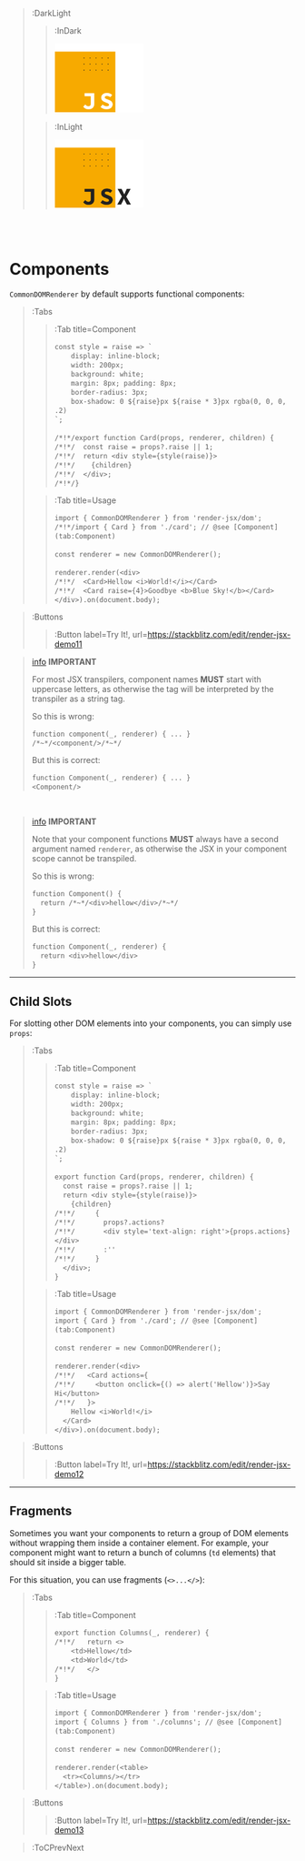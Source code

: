 > :DarkLight
> > :InDark
> >
> > <img src="/docs/assets/render-jsx-logo-dark.svg" width="156px"/>
>
> > :InLight
> >
> > <img src="/docs/assets/render-jsx-logo.svg" width="156px"/>

<br><br>

# Components

`CommonDOMRenderer` by default supports functional components:

> :Tabs
> > :Tab title=Component
> > ```tsx | card.tsx
> > const style = raise => `
> >     display: inline-block;
> >     width: 200px;
> >     background: white;
> >     margin: 8px; padding: 8px;
> >     border-radius: 3px;
> >     box-shadow: 0 ${raise}px ${raise * 3}px rgba(0, 0, 0, .2)
> > `;
> > 
> > /*!*/export function Card(props, renderer, children) {
> > /*!*/  const raise = props?.raise || 1;
> > /*!*/  return <div style={style(raise)}>
> > /*!*/    {children}
> > /*!*/  </div>;
> > /*!*/}
> > ```
>
> > :Tab title=Usage
> > ```tsx | index.tsx
> > import { CommonDOMRenderer } from 'render-jsx/dom';
> > /*!*/import { Card } from './card'; // @see [Component](tab:Component)
> > 
> > const renderer = new CommonDOMRenderer();
> > 
> > renderer.render(<div>
> > /*!*/  <Card>Hellow <i>World!</i></Card>
> > /*!*/  <Card raise={4}>Goodbye <b>Blue Sky!</b></Card>
> > </div>).on(document.body);
> > ```

> :Buttons
> > :Button label=Try It!, url=https://stackblitz.com/edit/render-jsx-demo11

> [info](:Icon (align=-6px)) **IMPORTANT**
>
> For most JSX transpilers, component names **MUST** start with uppercase letters,
> as otherwise the tag will be interpreted by the transpiler as a string tag.
>
> So this is wrong:
> ```tsx | --no-wmbar
> function component(_, renderer) { ... }
> /*~*/<component/>/*~*/
> ```
> But this is correct:
> ```tsx | --no-wmbar
> function Component(_, renderer) { ... }
> <Component/>
> ```

<br>

> [info](:Icon (align=-6px)) **IMPORTANT**
>
> Note that your component functions **MUST** always have a second argument
> named `renderer`, as otherwise the JSX in your component scope cannot be transpiled.
>
> So this is wrong:
> ```tsx
> function Component() {
>   return /*~*/<div>hellow</div>/*~*/
> }
> ```
> But this is correct:
> ```tsx
> function Component(_, renderer) {
>   return <div>hellow</div>
> }
> ```

---

## Child Slots

For slotting other DOM elements into your components, you can
simply use `props`:

> :Tabs
> > :Tab title=Component
> > ```tsx | card.tsx
> > const style = raise => `
> >     display: inline-block;
> >     width: 200px;
> >     background: white;
> >     margin: 8px; padding: 8px;
> >     border-radius: 3px;
> >     box-shadow: 0 ${raise}px ${raise * 3}px rgba(0, 0, 0, .2)
> > `;
> > 
> > export function Card(props, renderer, children) {
> >   const raise = props?.raise || 1;
> >   return <div style={style(raise)}>
> >     {children}
> >/*!*/     {
> >/*!*/       props?.actions?
> >/*!*/       <div style='text-align: right'>{props.actions}</div>
> >/*!*/       :''
> >/*!*/     }
> >   </div>;
> > }
> > ```
>
> > :Tab title=Usage
> > ```tsx | index.tsx
> > import { CommonDOMRenderer } from 'render-jsx/dom';
> > import { Card } from './card'; // @see [Component](tab:Component)
> > 
> > const renderer = new CommonDOMRenderer();
> > 
> > renderer.render(<div>
> >/*!*/   <Card actions={
> >/*!*/     <button onclick={() => alert('Hellow')}>Say Hi</button>
> >/*!*/   }>
> >     Hellow <i>World!</i>
> >   </Card>
> > </div>).on(document.body);
> > ```

> :Buttons
> > :Button label=Try It!, url=https://stackblitz.com/edit/render-jsx-demo12

---

## Fragments

Sometimes you want your components to return a group of DOM elements
without wrapping them inside a container element. For example, your
component might want to return a bunch of columns (`td` elements)
that should sit inside a bigger table.

For this situation, you can use fragments (`<>...</>`):

> :Tabs
> > :Tab title=Component
> > ```tsx | columns.tsx
> > export function Columns(_, renderer) {
> >/*!*/   return <>
> >     <td>Hellow</td>
> >     <td>World</td>
> >/*!*/   </>
> > }
> > ```
>
> > :Tab title=Usage
> > ```tsx | index.tsx
> > import { CommonDOMRenderer } from 'render-jsx/dom';
> > import { Columns } from './columns'; // @see [Component](tab:Component)
> > 
> > const renderer = new CommonDOMRenderer();
> > 
> > renderer.render(<table>
> >   <tr><Columns/></tr>
> > </table>).on(document.body);
> > ```

> :Buttons
> > :Button label=Try It!, url=https://stackblitz.com/edit/render-jsx-demo13

> :ToCPrevNext